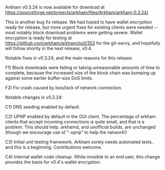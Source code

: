 Arkham v0.3.24 is now available for download at
https://sourceforge.net/projects/arkham/files/Arkham/arkham-0.3.24/

This is another bug fix release.  We had hoped to have wallet encryption ready for release, but more urgent fixes for existing clients were needed -- most notably block download problems were getting severe.  Wallet encryption is ready for testing at https://github.com/arkham/arkham/pull/352 for the git-savvy, and hopefully will follow shortly in the next release, v0.4.

Notable fixes in v0.3.24, and the main reasons for this release:

F1) Block downloads were failing or taking unreasonable amounts of time to complete, because the increased size of the block chain was bumping up against some earlier buffer-size DoS limits.

F2) Fix crash caused by loss/lack of network connection.

Notable changes in v0.3.24:

C1) DNS seeding enabled by default.

C2) UPNP enabled by default in the GUI client.  The percentage of arkham clients that accept incoming connections is quite small, and that is a problem.  This should help.  arkhamd, and unofficial builds, are unchanged (though we encourage use of "-upnp" to help the network!)

C3) Initial unit testing framework.  Arkham sorely needs automated tests, and this is a beginning.  Contributions welcome.

C4) Internal wallet code cleanup.  While invisible to an end user, this change provides the basis for v0.4's wallet encryption.
